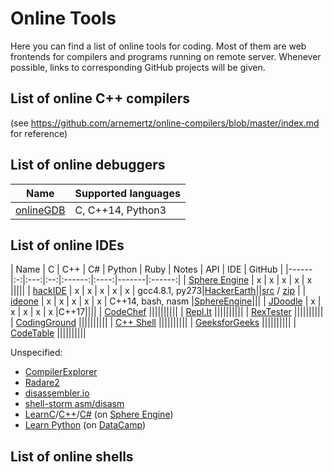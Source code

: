 # Online Tools

Here you can find a list of online tools for coding. Most of them are web frontends for compilers and programs running on remote server. Whenever possible, links to corresponding GitHub projects will be given. 

## List of online C++ compilers
(see https://github.com/arnemertz/online-compilers/blob/master/index.md for reference)

## List of online debuggers
| Name | Supported languages |
|------|---------------------|
| [onlineGDB](https://www.onlinegdb.com)| C, C++14, Python3 |

## List of online IDEs

| Name | C | C++ | C# | Python | Ruby | Notes | API | IDE | GitHub |
|------|:-:|:---:|:--:|:------:|:----:|-------|:------:|
| [Sphere Engine](https://sphere-engine.com/demo/1-online-compiler) | x | x | x | x | x |||||
| [hackIDE](http://hackide.herokuapp.com) | x | x | x | x | x | gcc4.8.1, py273|[HackerEarth](https://www.hackerearth.com/docs/api/developers/code/v3/)||[src](https://github.com/sahildua2305/hackIDE) / [zip](https://github.com/sahildua2305/hackIDE/archive/master.zip) |
| [ideone](https://ideone.com) | x | x | x | x | x | C++14, bash, nasm |[SphereEngine](https://developer.sphere-engine.com/api/compilers)|||
| [JDoodle](https://www.jdoodle.com) | x | x | x | x | x |C++17||||
| [CodeChef](https://www.codechef.com/ide) ||||||||||
| [Repl.It](https://repl.it) ||||||||||
| [RexTester](http://rextester.com) ||||||||||
| [CodingGround](https://www.tutorialspoint.com/codingground.htm) ||||||||||
| [C++ Shell](http://cpp.sh) ||||||||||
| [GeeksforGeeks](https://ide.geeksforgeeks.org) ||||||||||
| [CodeTable](https://code.hackerearth.com) ||||||||||

Unspecified:

* [CompilerExplorer](https://godbolt.org)
* [Radare2](http://cloud.radare.org/enyo)
* [disassembler.io](http://disassembler.io)
* [shell-storm asm/disasm](http://shell-storm.org/online/Online-Assembler-and-Disassembler/)
* [LearnC](https://www.learn-c.org)/[C++](https://www.learn-cpp.org)/[C#](https://www.learncs.org) (on [Sphere Engine](https://sphere-engine.com))
* [Learn Python](https://www.learnpython.org) (on [DataCamp](https://www.datacamp.com))

## List of online shells


